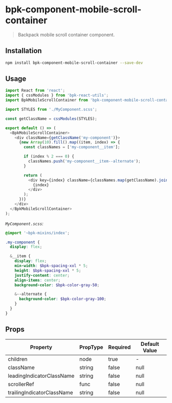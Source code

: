 # bpk-component-mobile-scroll-container

> Backpack mobile scroll container component.

## Installation

```sh
npm install bpk-component-mobile-scroll-container --save-dev
```

## Usage

```js
import React from 'react';
import { cssModules } from 'bpk-react-utils';
import BpkMobileScrollContainer from 'bpk-component-mobile-scroll-container';

import STYLES from './MyComponent.scss';

const getClassName = cssModules(STYLES);

export default () => (
  <BpkMobileScrollContainer>
    <div className={getClassName('my-component')}>
      {new Array(10).fill().map((item, index) => {
        const classNames = ['my-component__item'];

        if (index % 2 === 0) {
          classNames.push('my-component__item--alternate');
        }

        return (
          <div key={index} className={classNames.map(getClassName).join(' ')}>
            {index}
          </div>
        );
      })}
    </div>
  </BpkMobileScrollContainer>
);
```

*`MyComponent.scss`:*
```scss
@import '~bpk-mixins/index';

.my-component {
  display: flex;

  &__item {
    display: flex;
    min-width: $bpk-spacing-xxl * 5;
    height: $bpk-spacing-xxl * 5;
    justify-content: center;
    align-items: center;
    background-color: $bpk-color-gray-50;

    &--alternate {
      background-color: $bpk-color-gray-100;
    }
  }
}
```

## Props

| Property                    | PropType | Required | Default Value |
| --------------------------- | -------- | -------- | ------------- |
| children                    | node     | true     | -             |
| className                   | string   | false    | null          |
| leadingIndicatorClassName   | string   | false    | null          |
| scrollerRef                 | func     | false    | null          |
| trailingIndicatorClassName  | string   | false    | null          |

